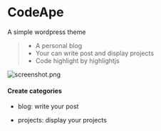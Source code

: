 # CodeApe

 A simple  wordpress theme

> - A personal blog
> - Your can write post and display projects
> - Code highlight by highlightjs

![screenshot.png](https://i.loli.net/2020/11/07/8sZ2KYIXzfErVgd.png)

#### Create categories

- blog: write your post

- projects: display your projects

